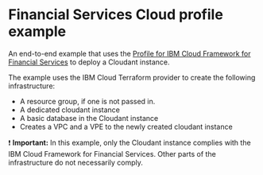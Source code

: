 # Financial Services Cloud profile example

An end-to-end example that uses the [Profile for IBM Cloud Framework for Financial Services](../../modules/fscloud/) to deploy a Cloudant instance.

The example uses the IBM Cloud Terraform provider to create the following infrastructure:

- A resource group, if one is not passed in.
- A dedicated cloudant instance
- A basic database in the Cloudant instance
- Creates a VPC and a VPE to the newly created cloudant instance

:exclamation: **Important:** In this example, only the Cloudant instance complies with the IBM Cloud Framework for Financial Services. Other parts of the infrastructure do not necessarily comply.
